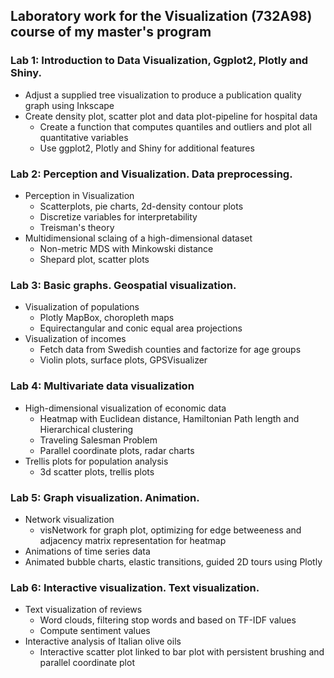 ## Laboratory work for the Visualization (732A98) course of my master's program

### Lab 1: Introduction to Data Visualization, Ggplot2, Plotly and Shiny.
- Adjust a supplied tree visualization to produce a publication quality graph using Inkscape
- Create density plot, scatter plot and data plot-pipeline for hospital data
  - Create a function that computes quantiles and outliers and plot all quantitative variables
  - Use ggplot2, Plotly and Shiny for additional features
 
### Lab 2: Perception and Visualization. Data preprocessing.
- Perception in Visualization
  - Scatterplots, pie charts, 2d-density contour plots
  - Discretize variables for interpretability
  - Treisman's theory
- Multidimensional sclaing of a high-dimensional dataset
  - Non-metric MDS with Minkowski distance
  - Shepard plot, scatter plots
 
### Lab 3: Basic graphs. Geospatial visualization.
- Visualization of populations
  - Plotly MapBox, choropleth maps
  - Equirectangular and conic equal area projections
- Visualization of incomes
  - Fetch data from Swedish counties and factorize for age groups
  - Violin plots, surface plots, GPSVisualizer
 
### Lab 4: Multivariate data visualization
- High-dimensional visualization of economic data
  - Heatmap with Euclidean distance, Hamiltonian Path length and Hierarchical clustering
  - Traveling Salesman Problem
  - Parallel coordinate plots, radar charts
- Trellis plots for population analysis
  - 3d scatter plots, trellis plots
 
### Lab 5: Graph visualization. Animation.
- Network visualization
  - visNetwork for graph plot, optimizing for edge betweeness and adjacency matrix representation for heatmap
-  Animations of time series data
  - Animated bubble charts, elastic transitions, guided 2D tours using Plotly

### Lab 6: Interactive visualization. Text visualization.
- Text visualization of reviews
  - Word clouds, filtering stop words and based on TF-IDF values
  - Compute sentiment values
- Interactive analysis of Italian olive oils
  - Interactive scatter plot linked to bar plot with persistent brushing and parallel coordinate plot
